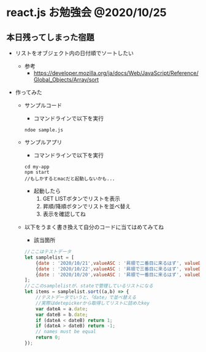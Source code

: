 #  react.js お勉強会 @2020/10/25

## 本日残ってしまった宿題
- リストをオブジェクト内の日付順でソートしたい
    - 参考
        - https://developer.mozilla.org/ja/docs/Web/JavaScript/Reference/Global_Objects/Array/sort
    
- 作ってみた
    - サンプルコード
        - コマンドラインで以下を実行
        ~~~
        ndoe sample.js
        ~~~

    - サンプルアプリ
        - コマンドラインで以下を実行
        ~~~
        cd my-app
        npm start
        //もしかするとmacだと起動しないかも...
        ~~~

        - 起動したら
            1. GET LISTボタンでリストを表示
            1. 昇順/降順ボタンでリストを並べ替え
            1. 表示を確認してね


    - 以下をうまく書き換えて自分のコードに当てはめてみてね
        - 該当箇所
        ~~~javascript
        //ここはテストデータ
        let samplelist = [
            {date : '2020/10/21',valueASC : '昇順で二番目に来るはず', valueDSC : '降順で二番目に来るはず'},
            {date : '2020/10/22',valueASC : '昇順で三番目に来るはず', valueDSC : '降順で一番目に来るはず'},
            {date : '2020/10/20',valueASC : '昇順で一番目に来るはず', valueDSC : '降順で三番目に来るはず'},
        ];
        //ここのsamplelistが、stateで管理しているリストになる
        let items = samplelist.sort((a,b) => {
            //テストデータでいうと、「date」で並べ替える
            //実際はdetepickerから取得してリストに詰めたkey
            var dateA = a.date;
            var dateB = b.date;
            if (dateA < dateB) return 1;
            if (dateA > dateB) return -1;
            // names must be equal
            return 0;
        });
        ~~~